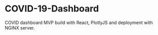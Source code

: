 # COVID-19-Dashboard

COVID dashboard MVP build with React, PlotlyJS and deployment with NGINX server.
